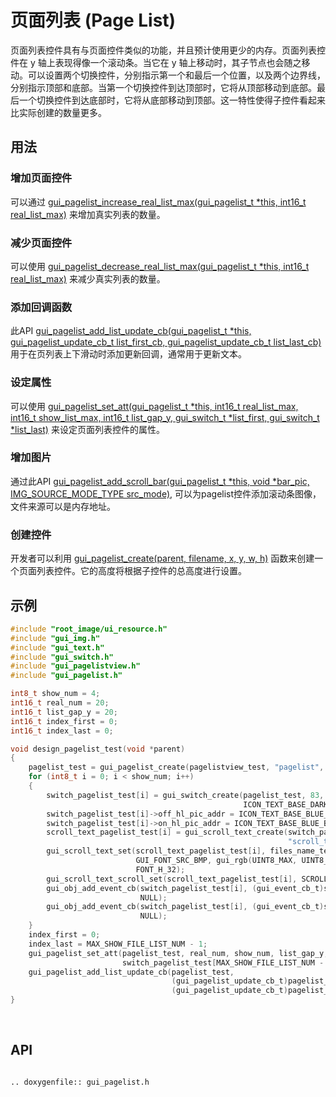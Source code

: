 # 页面列表 (Page List)

页面列表控件具有与页面控件类似的功能，并且预计使用更少的内存。页面列表控件在 y 轴上表现得像一个滚动条。当它在 y 轴上移动时，其子节点也会随之移动。可以设置两个切换控件，分别指示第一个和最后一个位置，以及两个边界线，分别指示顶部和底部。当第一个切换控件到达顶部时，它将从顶部移动到底部。最后一个切换控件到达底部时，它将从底部移动到顶部。这一特性使得子控件看起来比实际创建的数量更多。

## 用法

### 增加页面控件

可以通过 [gui_pagelist_increase_real_list_max(gui_pagelist_t *this, int16_t real_list_max)](#gui_pagelist_increase_real_list_max) 来增加真实列表的数量。

### 减少页面控件
可以使用 [gui_pagelist_decrease_real_list_max(gui_pagelist_t *this, int16_t real_list_max)](#gui_pagelist_decrease_real_list_max) 来减少真实列表的数量。

### 添加回调函数

此API [gui_pagelist_add_list_update_cb(gui_pagelist_t *this, gui_pagelist_update_cb_t list_first_cb, gui_pagelist_update_cb_t list_last_cb)](#gui_pagelist_add_list_update_cb) 用于在页列表上下滑动时添加更新回调，通常用于更新文本。

### 设定属性

可以使用 [gui_pagelist_set_att(gui_pagelist_t *this, int16_t real_list_max, int16_t show_list_max, int16_t list_gap_y, gui_switch_t *list_first, gui_switch_t *list_last)](#gui_pagelist_set_att) 来设定页面列表控件的属性。

### 增加图片

通过此API [gui_pagelist_add_scroll_bar(gui_pagelist_t *this, void *bar_pic, IMG_SOURCE_MODE_TYPE src_mode)](#gui_pagelist_add_scroll_bar), 可以为pagelist控件添加滚动条图像，文件来源可以是内存地址。

### 创建控件

开发者可以利用 [gui_pagelist_create(parent, filename, x, y, w, h)](#gui_pagelist_create) 函数来创建一个页面列表控件。它的高度将根据子控件的总高度进行设置。

## 示例


```c
#include "root_image/ui_resource.h"
#include "gui_img.h"
#include "gui_text.h"
#include "gui_switch.h"
#include "gui_pagelistview.h"
#include "gui_pagelist.h"

int8_t show_num = 4;
int16_t real_num = 20;
int16_t list_gap_y = 20;
int16_t index_first = 0;
int16_t index_last = 0;

void design_pagelist_test(void *parent)
{
    pagelist_test = gui_pagelist_create(pagelistview_test, "pagelist", 0, 0, LCD_W, LCD_H);
    for (int8_t i = 0; i < show_num; i++)
    {
        switch_pagelist_test[i] = gui_switch_create(pagelist_test, 83, 111 + i * (list_gap_y + 64), 288, 64,
                                                    ICON_TEXT_BASE_DARK_BIN, ICON_TEXT_BASE_DARK_BIN);
        switch_pagelist_test[i]->off_hl_pic_addr = ICON_TEXT_BASE_BLUE_BIN;
        switch_pagelist_test[i]->on_hl_pic_addr = ICON_TEXT_BASE_BLUE_BIN;
        scroll_text_pagelist_test[i] = gui_scroll_text_create(switch_pagelist_test[i],
                                                              "scroll_text_record_files", 0, 0, 128, FONT_H_32);
        gui_scroll_text_set(scroll_text_pagelist_test[i], files_name_test[i],
                            GUI_FONT_SRC_BMP, gui_rgb(UINT8_MAX, UINT8_MAX, UINT8_MAX), strlen(files_name_test[i]),
                            FONT_H_32);
        gui_scroll_text_scroll_set(scroll_text_pagelist_test[i], SCROLL_X, 0, 0, 5000, 0);
        gui_obj_add_event_cb(switch_pagelist_test[i], (gui_event_cb_t)swtich_pagelist_touch_cb, GUI_EVENT_1,
                             NULL);
        gui_obj_add_event_cb(switch_pagelist_test[i], (gui_event_cb_t)swtich_pagelist_touch_cb, GUI_EVENT_2,
                             NULL);
    }
    index_first = 0;
    index_last = MAX_SHOW_FILE_LIST_NUM - 1;
    gui_pagelist_set_att(pagelist_test, real_num, show_num, list_gap_y, switch_pagelist_test[0],
                         switch_pagelist_test[MAX_SHOW_FILE_LIST_NUM - 1]);
    gui_pagelist_add_list_update_cb(pagelist_test,
                                    (gui_pagelist_update_cb_t)pagelist_test_update_list_first_cb,
                                    (gui_pagelist_update_cb_t)pagelist_test_update_list_last_cb);
}
```

<br>

<span id = "api">

## API

</span>

```eval_rst

.. doxygenfile:: gui_pagelist.h

```
